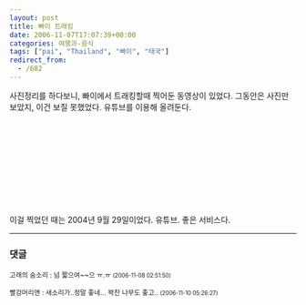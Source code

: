 ```yaml
---
layout: post
title: 빠이 트래킹
date: 2006-11-07T17:07:39+00:00
categories: 여행과-음식
tags: ["pai", "Thailand", "빠이", "태국"]
redirect_from:
  - /682
---
```


사진정리를 하다보니, 빠이에서 트래킹할때 찍어둔 동영상이 있었다. 그동안은 사진만 보았지, 이건 보질 못했었다. 유튜브를 이용해 올려둔다.

<object ><param name="movie" value="http://www.youtube.com/v/QbavScSd-H4"></param><embed src="http://www.youtube.com/v/QbavScSd-H4" type="application/x-shockwave-flash" ></embed></object>

이걸 찍었던 때는 2004년 9월 29일이었다. 유튜브. 좋은 서비스다.

* * *

### 댓글



<!--- cmt:1076 --->
<!--- mail: --->
<!--- parent:0 --->

<small class=comment>고래의 숨소리 : 넘 짧으여~~으 ㅠ.ㅠ <small>(2006-11-08 02:51:50)</small></small>


<!--- cmt:1077 --->
<!--- mail: --->
<!--- parent:0 --->

<small class=comment>빨강머리앤 : 새소리가..정말 좋네... 꽉찬 나무도 좋고.. <small>(2006-11-10 05:26:27)</small></small>


